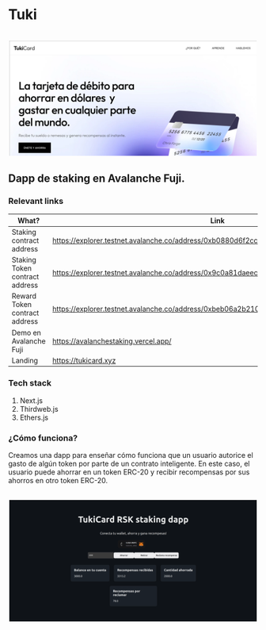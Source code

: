 #  Tuki
<p align="center">
    <br>
    <img src="img/landing.png" width="500"/>
    <br>
<p>

## Dapp de staking en Avalanche Fuji.


### Relevant links

| What? | Link |
|---|---|
| Staking contract address | https://explorer.testnet.avalanche.co/address/0xb0880d6f2cc4ede914bb73474f945cb428e8215a |
| Staking Token contract address | https://explorer.testnet.avalanche.co/address/0x9c0a81daeec6fdd15bbbe94c2feabe037a26548c |
| Reward Token contract address | https://explorer.testnet.avalanche.co/address/0xbeb06a2b21005ec5defe81193d3f1895fbc6995f |
| Demo en Avalanche Fuji | https://avalanchestaking.vercel.app/ |
| Landing | https://tukicard.xyz |

### Tech stack
1. Next.js
2. Thirdweb.js
3. Ethers.js

### ¿Cómo funciona?
Creamos una dapp para enseñar cómo funciona que un usuario autorice el gasto de algún token por parte de un contrato inteligente.
En este caso, el usuario puede ahorrar en un token ERC-20 y recibir recompensas por sus ahorros en otro token ERC-20.

<p align="center">
    <br>
    <img src="img/demo.png" width="500"/>
    <br>
<p>



